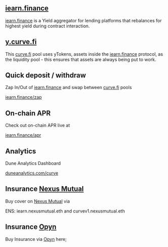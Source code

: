 ## [iearn.finance](https://iearn.finance)

[iearn.finance](https://iearn.finance) is a Yield aggregator for lending platforms that rebalances for highest yield during contract interaction.

## [y.curve.fi](https://y.curve.fi)

This [curve.fi](https://www.curve.fi/) pool uses yTokens, assets inside the [iearn.finance](https://iearn.finance) protocol, as the liquidity pool - this ensures that assets are always being put to work.

## Quick deposit / withdraw

Zap In/Out of [iearn.finance](https://iearn.finance) and swap between [curve.fi](https://www.curve.fi/) pools

[iearn.finance/zap](https://iearn.finance/zap)

## On-chain APR

Check out on-chain APR live at

[iearn.finance/apr](https://iearn.finance/apr)

## Analytics

Dune Analytics Dashboard

[duneanalytics.com/curve](http://duneanalytics.com/curve)

## Insurance [Nexus Mutual](https://app.nexusmutual.io/#/SmartContractCover)

Buy cover on [Nexus Mutual](https://app.nexusmutual.io/#/SmartContractCover) via

ENS: iearn.nexusmutual.eth and curvev1.nexusmutual.eth

## Insurance [Opyn](http://opyn.co/)

Buy Insurance via [Opyn](http://opyn.co/) here;
